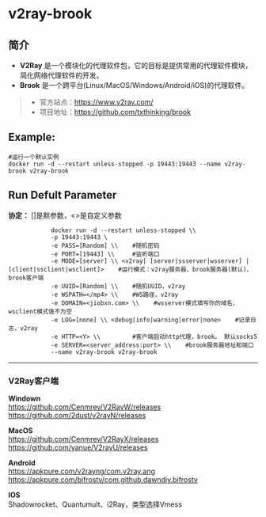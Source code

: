 v2ray-brook
===
## 简介
* **V2Ray** 是一个模块化的代理软件包，它的目标是提供常用的代理软件模块，简化网络代理软件的开发。
* **Brook** 是一个跨平台(Linux/MacOS/Windows/Android/iOS)的代理软件。
> * 官方站点：https://www.v2ray.com/
> * 项目地址：https://github.com/txthinking/brook


## Example:

    #运行一个默认实例
    docker run -d --restart unless-stopped -p 19443:19443 --name v2ray-brook v2ray-brook


## Run Defult Parameter
**协定：** []是默参数，<>是自定义参数

				docker run -d --restart unless-stopped \\
				-p 19443:19443 \
				-e PASS=[Random] \\    #随机密码
				-e PORT=[19443] \\     #监听端口
				-e MODE=[server] \\ <v2ray| [server|ssserver|wsserver] | [client|ssclient|wsclient]>    #运行模式：v2ray服务器、brook服务器(默认)、brook客户端
				-e UUID=[Random] \\    #随机UUID，v2ray
				-e WSPATH=</mp4> \\    #WS路径，v2ray
				-e DOMAIN=<jiobxn.com> \\    #wsserver模式填写你的域名，wsclient模式值不为空
				-e LOG=[none] \\ <debug|info|warning|error|none>    #记录日志，v2ray
				-e HTTP=<Y> \\         #客户端启动http代理，brook。 默认socks5
				-e SERVER=<server_address:port> \\    #brook服务器地址和端口
				--name v2ray-brook v2ray-brook

****

### V2Ray客户端

**Windown**  
https://github.com/Cenmrev/V2RayW/releases  
https://github.com/2dust/v2rayN/releases

**MacOS**  
https://github.com/Cenmrev/V2RayX/releases  
https://github.com/yanue/V2rayU/releases

**Android**  
https://apkpure.com/v2rayng/com.v2ray.ang  
https://apkpure.com/bifrostv/com.github.dawndiy.bifrostv

**IOS**  
Shadowrocket、Quantumult、i2Ray，类型选择Vmess
